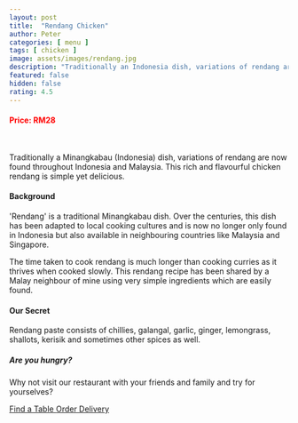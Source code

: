 ```yaml
---
layout: post
title:  "Rendang Chicken"
author: Peter
categories: [ menu ]
tags: [ chicken ]
image: assets/images/rendang.jpg
description: "Traditionally an Indonesia dish, variations of rendang are now found throughout Indonesia and Malaysia. This rich and flavourful chicken rendang is simple yet delicious."
featured: false
hidden: false
rating: 4.5
---
```

#### <span style="color:red"> Price: RM28</span>
<br>

Traditionally a Minangkabau (Indonesia) dish, variations of rendang are now found throughout Indonesia and Malaysia. This rich and flavourful chicken rendang is simple yet delicious.

#### <i class="fas fa-book"></i> Background
'Rendang' is a traditional Minangkabau dish. Over the centuries, this dish has been adapted to local cooking cultures and is now no longer only found in Indonesia but also available in neighbouring countries like Malaysia and Singapore.

The time taken to cook rendang is much longer than cooking curries as it thrives when cooked slowly. This rendang recipe has been shared by a Malay neighbour of mine using very simple ingredients which are easily found.

#### <i class="far fa-thumbs-up"></i> Our Secret
Rendang paste consists of chillies, galangal, garlic, ginger, lemongrass, shallots, kerisik and sometimes other spices as well.

##### Are you hungry?

<p>Why not visit our restaurant with your friends and family and try for yourselves?</p>

<a target="_blank" href="https://curryfishhouse.com/#menu" class="btn btn-danger">Find a Table  <i class="far fa-calendar-check"></i>
<a target="_blank" href="https://curryfishhouse.com/#menu" class="btn btn-warning">Order Delivery  <i class="fas fa-motorcycle"></i></a>
<br><br>

